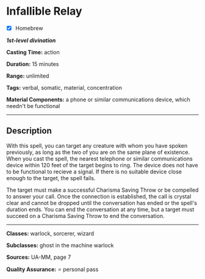 # Infallible Relay

- [x] Homebrew

***1st-level divination***

**Casting Time:** action

**Duration:** 15 minutes

**Range:** unlimited

**Tags:** verbal, somatic, material, concentration

**Material Components:** a phone or similar communications device, which needn't be functional

---

## Description
With this spell, you can target any creature with whom you have spoken previously, as long as the two of you are on the same plane of existence.
When you cast the spell, the nearest telephone or similar communications device within 120 feet of the target begins to ring.
The device does not have to be functional to recieve a signal.
If there is no suitable device close enough to the target, the spell fails.

The target must make a successful Charisma Saving Throw or be compelled to answer your call.
Once the connection is established, the call is crystal clear and cannot be dropped until the conversation has ended or the spell's duration ends.
You can end the conversation at any time, but a target must succeed on a Charisma Saving Throw to end the conversation.

---

**Classes:** warlock, sorcerer, wizard

**Subclasses:** ghost in the machine warlock

**Sources:** UA-MM, page 7

**Quality Assurance:** :star: personal pass
